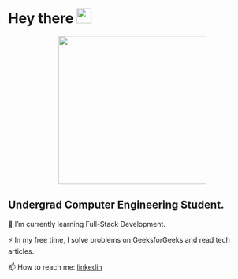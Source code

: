 <h1>
  Hey there
  <img src="https://media.giphy.com/media/hvRJCLFzcasrR4ia7z/giphy.gif" width="30px"/>
</h1>
<div id="header" align="center">
  <img src="https://media.giphy.com/media/paTz7UZbPfTZFRYnnB/giphy.gif" width="300"/>
</div>

<h2>Undergrad Computer Engineering Student.</h2>

🔭 I’m currently learning Full-Stack Development.

:zap: In my free time, I solve problems on GeeksforGeeks and read tech articles.
  
📫 How to reach me: [linkedin](http://www.linkedin.com/in/ira-mane)




